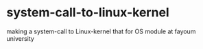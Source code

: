 # system-call-to-linux-kernel
making a system-call to Linux-kernel that for OS module at fayoum university
